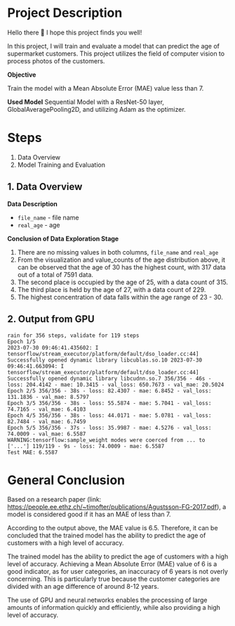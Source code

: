 ﻿# Project Description

Hello there :wave:
I hope this project finds you well!

  In this project, I will train and evaluate a model that can predict the age of supermarket customers. This project utilizes the field of computer vision to process photos of the customers.

**Objective**

Train the model with a Mean Absolute Error (MAE) value less than 7.

**Used Model**
Sequential Model with a ResNet-50 layer, GlobalAveragePooling2D, and utilizing Adam as the optimizer.

# Steps

1. Data Overview
2. Model Training and Evaluation

## 1. Data Overview


**Data Description**

-   `file_name` - file name
-   `real_age` - age

**Conclusion of Data Exploration Stage**

1. There are no missing values in both columns, `file_name` and `real_age`
2. From the visualization and value_counts of the age distribution above, it can be observed that the age of 30 has the highest count, with 317 data out of a total of 7591 data.
3. The second place is occupied by the age of 25, with a data count of 315.
4. The third place is held by the age of 27, with a data count of 229.
5. The highest concentration of data falls within the age range of 23 - 30.

## 2. Output from GPU

    rain for 356 steps, validate for 119 steps
    Epoch 1/5
    2023-07-30 09:46:41.435602: I tensorflow/stream_executor/platform/default/dso_loader.cc:44] Successfully opened dynamic library libcublas.so.10 2023-07-30 09:46:41.663094: I tensorflow/stream_executor/platform/default/dso_loader.cc:44] Successfully opened dynamic library libcudnn.so.7 356/356 - 46s - loss: 204.4142 - mae: 10.3415 - val_loss: 650.7673 - val_mae: 20.5024
    Epoch 2/5 356/356 - 38s - loss: 82.4307 - mae: 6.8452 - val_loss: 131.1836 - val_mae: 8.5797
    Epoch 3/5 356/356 - 38s - loss: 55.5874 - mae: 5.7041 - val_loss: 74.7165 - val_mae: 6.4103 
    Epoch 4/5 356/356 - 38s - loss: 44.0171 - mae: 5.0781 - val_loss: 82.7484 - val_mae: 6.7459
    Epoch 5/5 356/356 - 37s - loss: 35.9987 - mae: 4.5276 - val_loss: 74.0009 - val_mae: 6.5587
    WARNING:tensorflow:sample_weight modes were coerced from ... to ['...'] 119/119 - 9s - loss: 74.0009 - mae: 6.5587
    Test MAE: 6.5587


# General Conclusion


Based on a research paper (link: https://people.ee.ethz.ch/~timofter/publications/Agustsson-FG-2017.pdf), a model is considered good if it has an MAE of less than 7.

According to the output above, the MAE value is 6.5. Therefore, it can be concluded that the trained model has the ability to predict the age of customers with a high level of accuracy.

 The trained model has the ability to predict the age of customers with a high level of accuracy. Achieving a Mean Absolute Error (MAE) value of 6 is a good indicator, as for user categories, an inaccuracy of 6 years is not overly concerning. This is particularly true because the customer categories are divided with an age difference of around 8-12 years.

The use of GPU and neural networks enables the processing of large amounts of information quickly and efficiently, while also providing a high level of accuracy.
